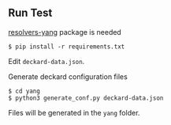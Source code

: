 ## Run Test 

[resolvers-yang](https://gitlab.labs.nic.cz/labs/resolvers-yang) package is needed

```
$ pip install -r requirements.txt
```
Edit `deckard-data.json`.

Generate deckard configuration files
```
$ cd yang
$ python3 generate_conf.py deckard-data.json
```

Files will be generated in the `yang` folder.